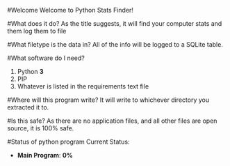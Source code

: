 #Welcome
Welcome to Python Stats Finder!

#What does it do?
As the title suggests, it will find your computer stats and them log them to file

#What filetype is the data in?
All of the info will be logged to a SQLite table.

#What software do I need?

1. Python **3**
2. PIP
3. Whatever is listed in the requirements text file

#Where will this program write?
It will write to whichever directory you extracted it to.

#Is this safe?
As there are no application files, and all other files are open source, it is 100% safe.

#Status of python program
Current Status:

* **Main Program**: **0%**
